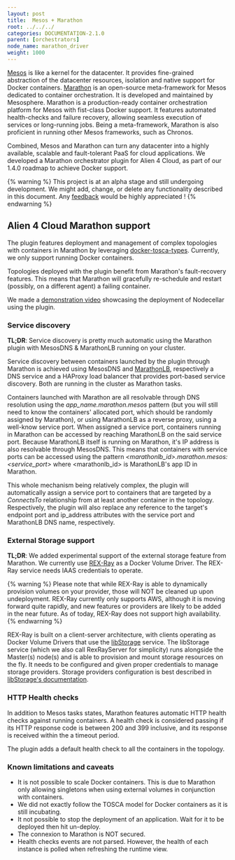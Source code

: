 ```yaml
---
layout: post
title:  Mesos + Marathon
root: ../../../
categories: DOCUMENTATION-2.1.0
parent: [orchestrators]
node_name: marathon_driver
weight: 1000
---
```


[Mesos](http://mesos.apache.org) is like a kernel for the datacenter. It provides fine-grained abstraction of the datacenter resources, isolation and native support for Docker containers. [Marathon](https://mesosphere.github.io/marathon/) is an open-source meta-framework for Mesos dedicated to container orchestration. It is developed and maintained by Mesosphere. Marathon is a production-ready container orchestration platform for Mesos with fist-class Docker support. It features automated health-checks and failure recovery, allowing seamless execution of services or long-running jobs. Being a meta-framework, Marathon is also proficient in running other Mesos frameworks, such as Chronos.

Combined, Mesos and Marathon can turn any datacenter into a highly available, scalable and fault-tolerant PaaS for cloud applications. We developed a Marathon orchestrator plugin for Alien 4 Cloud, as part of our 1.4.0 roadmap to achieve Docker support.

{% warning %}
This project is at an alpha stage and still undergoing development. We might add, change, or delete any functionality described in this document. Any [feedback](https://github.com/alien4cloud/alien4cloud-marathon-plugin/issues) would be highly appreciated !
{% endwarning %}

## Alien 4 Cloud Marathon support

The plugin features deployment and management of complex topologies with containers in Marathon by leveraging [docker-tosca-types](https://github.com/alien4cloud/docker-tosca-types). Currently, we only support running Docker containers.

Topologies deployed with the plugin benefit from Marathon's fault-recovery features. This means that Marathon will gracefully re-schedule and restart (possibly, on a different agent) a failing container.

We made a [demonstration video](https://www.youtube.com/watch?v=kXrNanNMkhU) showcasing the deployment of Nodecellar using the plugin.

### Service discovery

**TL;DR**: Service discovery is pretty much automatic using the Marathon plugin with MesosDNS & MarathonLB running on your cluster.

Service discovery between containers launched by the plugin through Marathon is achieved using MesosDNS and [MarathonLB](https://github.com/mesosphere/marathon-lb), respectively a DNS service and a HAProxy load balancer that provides port-based service discovery. Both are running in the cluster as Marathon tasks.

Containers launched with Marathon are all resolvable through DNS resolution using the *app_name.marathon.mesos* pattern (but you will still need to know the containers' allocated port, which should be randomly assigned by Marathon), or using MarathonLB as a reverse proxy, using a well-know service port. When assigned a service port, containers running in Marathon can be accessed by reaching MarathonLB on the said service port. Because MarathonLB itself is running on Marathon, it's IP address is also resolvable through MesosDNS. This means that containers with service ports can be accessed using the pattern *<marathonlb_id>.marathon.mesos:<service_port>* where <marathonlb_id> is MarathonLB's app ID in Marathon.

This whole mechanism being relatively complex, the plugin will automatically assign a service port to containers that are targeted by a _ConnectsTo_ relationship from at least another container in the topology. Respectively, the plugin will also replace any reference to the target's endpoint port and ip_address attributes with the service port and MarathonLB DNS name, respectively.

### External Storage support

**TL;DR**: We added experimental support of the external storage feature from Marathon. We currently use [REX-Ray](https://rexray.readthedocs.io/en/stable/) as a Docker Volume Driver. The REX-Ray service needs IAAS credentials to operate.

{% warning %}
Please note that while REX-Ray is able to dynamically provision volumes on your provider, those will NOT be cleaned up upon undeployment. REX-Ray currently only supports AWS, although it is moving forward quite rapidly, and new features or providers are likely to be added in the near future. As of today, REX-Ray does not support high availability.
{% endwarning %}

REX-Ray is built on a client-server architecture, with clients operating as Docker Volume Drivers that use the [libStorage](http://libstorage.readthedocs.io/en/stable/) service. The libStorage service (which we also call RexRayServer for simplicity) runs alongside the Master(s) node(s) and is able to provision and mount storage resources on the fly. It needs to be configured and given proper credentials to manage storage providers. Storage providers configuration is best described in [libStorage's documentation](http://libstorage.readthedocs.io/en/stable/user-guide/storage-providers/).

### HTTP Health checks

In addition to Mesos tasks states, Marathon features automatic HTTP health checks against running containers. A health check is considered passing if its HTTP response code is between 200 and 399 inclusive, and its response is received within the a timeout period.

The plugin adds a default health check to all the containers in the topology.

### Known limitations and caveats
- It is not possible to scale Docker containers. This is due to Marathon only allowing singletons when using external volumes in conjunction with containers.
- We did not exactly follow the TOSCA model for Docker containers as it is still incubating.
- It not possible to stop the deployment of an application. Wait for it to be deployed then hit un-deploy.
- The connexion to Marathon is NOT secured.
- Health checks events are not parsed. However, the health of each instance is polled when refreshing the runtime view.
